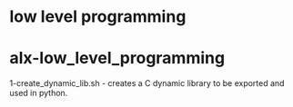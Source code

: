 # low level programming
# alx-low_level_programming

1-create_dynamic_lib.sh - creates a C dynamic library to be exported and used in python. 
